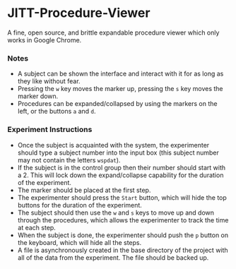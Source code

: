 # JITT-Procedure-Viewer

A fine, open source, and brittle expandable procedure viewer which only works in Google Chrome.

### Notes
- A subject can be shown the interface and interact with it for as long as they like without fear.
- Pressing the `w` key moves the marker up, pressing the `s` key moves the marker down.
- Procedures can be expanded/collapsed by using the markers on the left, or the buttons `a` and `d`.

### Experiment Instructions
- Once the subject is acquainted with the system, the experimenter should type a subject number into the input box (this subject number may not contain the letters `wspdat`).
- If the subject is in the control group then their number should start with a 2. This will lock down the expand/collapse capability for the duration of the experiment.
- The marker should be placed at the first step.
- The experimenter should press the `Start` button, which will hide the top buttons for the duration of the experiment.
- The subject should then use the `w` and `s` keys to move up and down through the procedures, which allows the experimenter to track the time at each step.
- When the subject is done, the experimenter should push the `p` button on the keyboard, which will hide all the steps.
- A file is asynchronously created in the base directory of the project with all of the data from the experiment. The file should be backed up.
